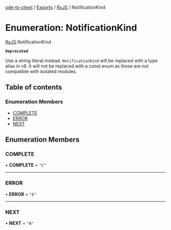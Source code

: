 [ode-ts-client](../README.md) / [Exports](../modules.md) / [RxJS](../modules/RxJS.md) / NotificationKind

# Enumeration: NotificationKind

[RxJS](../modules/RxJS.md).NotificationKind

**`Deprecated`**

Use a string literal instead. `NotificationKind` will be replaced with a type alias in v8.
It will not be replaced with a const enum as those are not compatible with isolated modules.

## Table of contents

### Enumeration Members

- [COMPLETE](RxJS.NotificationKind.md#complete)
- [ERROR](RxJS.NotificationKind.md#error)
- [NEXT](RxJS.NotificationKind.md#next)

## Enumeration Members

### COMPLETE

• **COMPLETE** = ``"C"``

___

### ERROR

• **ERROR** = ``"E"``

___

### NEXT

• **NEXT** = ``"N"``
